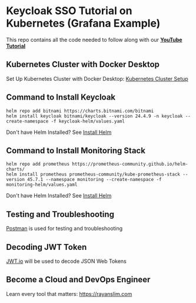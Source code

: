 # Keycloak SSO Tutorial on Kubernetes (Grafana Example)

This repo contains all the code needed to follow along with our **[YouTube Tutorial](https://youtu.be/-DQCiaOSlqs)**

## Kubernetes Cluster with Docker Desktop

Set Up Kubernetes Cluster with Docker Desktop: [Kubernetes Cluster Setup](https://youtu.be/IBkU4dghY0Y)

## Command to Install Keycloak

```
helm repo add bitnami https://charts.bitnami.com/bitnami
helm install keycloak bitnami/keycloak --version 24.4.9 -n keycloak --create-namespace -f keycloak-helm/values.yaml
```

Don't have Helm Installed? See [Install Helm](https://kubernetestraining.io/blog/installing-helm-on-mac-and-windows)

## Command to Install Monitoring Stack

```
helm repo add prometheus https://prometheus-community.github.io/helm-charts/
helm install prometheus prometheus-community/kube-prometheus-stack --version 45.7.1 --namespace monitoring --create-namespace -f monitoring-helm/values.yaml
```

Don't have Helm Installed? See [Install Helm](https://kubernetestraining.io/blog/installing-helm-on-mac-and-windows)

## Testing and Troubleshooting

[Postman](https://www.postman.com/downloads/) is used for testing and troubleshooting

## Decoding JWT Token

[JWT.io](https://jwt.io/) will be used to decode JSON Web Tokens


## Become a Cloud and DevOps Engineer

Learn every tool that matters: https://rayanslim.com
